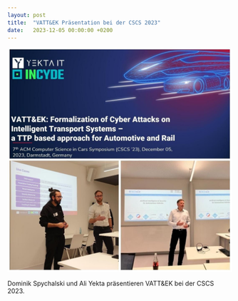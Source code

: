 ```yaml
---
layout: post
title:  "VATT&EK Präsentation bei der CSCS 2023"
date:   2023-12-05 00:00:00 +0200
---
```



![Dominik Spychalski und Ali Yekta präsentieren VATT&EK bei der CSCS 2023.](/assets/images/2023-12-05/CSCS.jpg)

Dominik Spychalski und Ali Yekta präsentieren VATT&EK bei der CSCS 2023.
